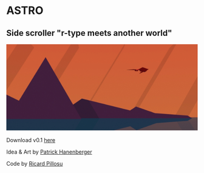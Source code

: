 # ASTRO

## Side scroller "r-type meets another world"

![ASTRO](astro_sideshooter.gif)

Download v0.1 [here](https://github.com/d0n3val/ASTRO/releases/tag/v0.1)

Idea & Art by [Patrick Hanenberger](http://www.patrickhanenberger.com/)

Code by [Ricard Pillosu](https://github.com/d0n3val/)
